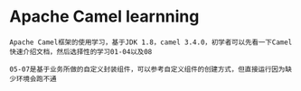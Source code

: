 # Apache Camel learnning
``Apache Camel框架的使用学习，基于JDK 1.8，camel 3.4.0，初学者可以先看一下Camel快速介绍文档，然后选择性的学习01-04以及08``

``05-07是基于业务所做的自定义封装组件，可以参考自定义组件的创建方式，但直接运行因为缺少环境会跑不通``